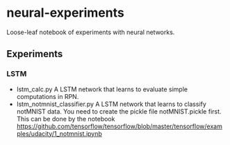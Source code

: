 # neural-experiments
Loose-leaf notebook of experiments with neural networks.

## Experiments
### LSTM
 * lstm_calc.py A LSTM network that learns to evaluate simple computations in RPN.
 * lstm_notmnist_classifier.py A LSTM network that learns to classify notMNIST data. You need to create the pickle file notMNIST.pickle first. This can be done by the notebook https://github.com/tensorflow/tensorflow/blob/master/tensorflow/examples/udacity/1_notmnist.ipynb
